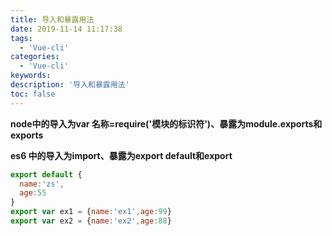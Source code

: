 ```yaml
---
title: 导入和暴露用法
date: 2019-11-14 11:17:38
tags:
  - 'Vue-cli'
categories:
  - 'Vue-cli'
keywords:
description: '导入和暴露用法'
toc: false
---
```



**node中的导入为var 名称=require('模块的标识符')、暴露为module.exports和exports**

**es6 中的导入为import、暴露为export default和export**

``` js
export default {
  name:'zs',
  age:55
}
export var ex1 = {name:'ex1',age:99}
export var ex2 = {name:'ex2',age:88}
```

